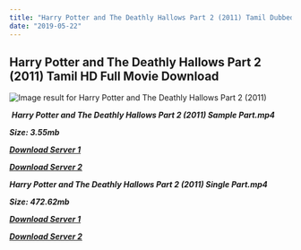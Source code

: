 ```yaml
---
title: "Harry Potter and The Deathly Hallows Part 2 (2011) Tamil Dubbed HD Full Movie Download"
date: "2019-05-22"
---
```


## Harry Potter and The Deathly Hallows Part 2 (2011) Tamil HD Full Movie Download

![Image result for Harry Potter and The Deathly Hallows Part 2 (2011)](https://i.pinimg.com/originals/71/e7/38/71e7380618bde0071abdc2449ac87068.jpg) 

 _**Harry Potter and The Deathly Hallows Part 2 (2011) Sample Part.mp4**_

_**Size: 3.55mb**_

[_**Download Server 1**_](http://du.wetransfer.vip/files/Tamil{c159298fb141cbadc7232f68964181f47c3dba5abf1fc31c2462b14f0846cd70}20Dubbed{c159298fb141cbadc7232f68964181f47c3dba5abf1fc31c2462b14f0846cd70}20Movies/Tamil{c159298fb141cbadc7232f68964181f47c3dba5abf1fc31c2462b14f0846cd70}20Dubbed{c159298fb141cbadc7232f68964181f47c3dba5abf1fc31c2462b14f0846cd70}20Collections/Harry{c159298fb141cbadc7232f68964181f47c3dba5abf1fc31c2462b14f0846cd70}20Potter{c159298fb141cbadc7232f68964181f47c3dba5abf1fc31c2462b14f0846cd70}20Movie{c159298fb141cbadc7232f68964181f47c3dba5abf1fc31c2462b14f0846cd70}20Collections/Harry{c159298fb141cbadc7232f68964181f47c3dba5abf1fc31c2462b14f0846cd70}20Potter{c159298fb141cbadc7232f68964181f47c3dba5abf1fc31c2462b14f0846cd70}20and{c159298fb141cbadc7232f68964181f47c3dba5abf1fc31c2462b14f0846cd70}20The{c159298fb141cbadc7232f68964181f47c3dba5abf1fc31c2462b14f0846cd70}20Deathly{c159298fb141cbadc7232f68964181f47c3dba5abf1fc31c2462b14f0846cd70}20Hallows{c159298fb141cbadc7232f68964181f47c3dba5abf1fc31c2462b14f0846cd70}20Part{c159298fb141cbadc7232f68964181f47c3dba5abf1fc31c2462b14f0846cd70}202{c159298fb141cbadc7232f68964181f47c3dba5abf1fc31c2462b14f0846cd70}20(2011)/Harry{c159298fb141cbadc7232f68964181f47c3dba5abf1fc31c2462b14f0846cd70}20Potter{c159298fb141cbadc7232f68964181f47c3dba5abf1fc31c2462b14f0846cd70}20and{c159298fb141cbadc7232f68964181f47c3dba5abf1fc31c2462b14f0846cd70}20The{c159298fb141cbadc7232f68964181f47c3dba5abf1fc31c2462b14f0846cd70}20Deathly{c159298fb141cbadc7232f68964181f47c3dba5abf1fc31c2462b14f0846cd70}20Hallows{c159298fb141cbadc7232f68964181f47c3dba5abf1fc31c2462b14f0846cd70}20Part{c159298fb141cbadc7232f68964181f47c3dba5abf1fc31c2462b14f0846cd70}202{c159298fb141cbadc7232f68964181f47c3dba5abf1fc31c2462b14f0846cd70}20(2011){c159298fb141cbadc7232f68964181f47c3dba5abf1fc31c2462b14f0846cd70}20Sample{c159298fb141cbadc7232f68964181f47c3dba5abf1fc31c2462b14f0846cd70}20HD.mp4)

[_**Download Server 2**_](http://du.wetransfer.vip/files/Tamil{c159298fb141cbadc7232f68964181f47c3dba5abf1fc31c2462b14f0846cd70}20Dubbed{c159298fb141cbadc7232f68964181f47c3dba5abf1fc31c2462b14f0846cd70}20Movies/Tamil{c159298fb141cbadc7232f68964181f47c3dba5abf1fc31c2462b14f0846cd70}20Dubbed{c159298fb141cbadc7232f68964181f47c3dba5abf1fc31c2462b14f0846cd70}20Collections/Harry{c159298fb141cbadc7232f68964181f47c3dba5abf1fc31c2462b14f0846cd70}20Potter{c159298fb141cbadc7232f68964181f47c3dba5abf1fc31c2462b14f0846cd70}20Movie{c159298fb141cbadc7232f68964181f47c3dba5abf1fc31c2462b14f0846cd70}20Collections/Harry{c159298fb141cbadc7232f68964181f47c3dba5abf1fc31c2462b14f0846cd70}20Potter{c159298fb141cbadc7232f68964181f47c3dba5abf1fc31c2462b14f0846cd70}20and{c159298fb141cbadc7232f68964181f47c3dba5abf1fc31c2462b14f0846cd70}20The{c159298fb141cbadc7232f68964181f47c3dba5abf1fc31c2462b14f0846cd70}20Deathly{c159298fb141cbadc7232f68964181f47c3dba5abf1fc31c2462b14f0846cd70}20Hallows{c159298fb141cbadc7232f68964181f47c3dba5abf1fc31c2462b14f0846cd70}20Part{c159298fb141cbadc7232f68964181f47c3dba5abf1fc31c2462b14f0846cd70}202{c159298fb141cbadc7232f68964181f47c3dba5abf1fc31c2462b14f0846cd70}20(2011)/Harry{c159298fb141cbadc7232f68964181f47c3dba5abf1fc31c2462b14f0846cd70}20Potter{c159298fb141cbadc7232f68964181f47c3dba5abf1fc31c2462b14f0846cd70}20and{c159298fb141cbadc7232f68964181f47c3dba5abf1fc31c2462b14f0846cd70}20The{c159298fb141cbadc7232f68964181f47c3dba5abf1fc31c2462b14f0846cd70}20Deathly{c159298fb141cbadc7232f68964181f47c3dba5abf1fc31c2462b14f0846cd70}20Hallows{c159298fb141cbadc7232f68964181f47c3dba5abf1fc31c2462b14f0846cd70}20Part{c159298fb141cbadc7232f68964181f47c3dba5abf1fc31c2462b14f0846cd70}202{c159298fb141cbadc7232f68964181f47c3dba5abf1fc31c2462b14f0846cd70}20(2011){c159298fb141cbadc7232f68964181f47c3dba5abf1fc31c2462b14f0846cd70}20Sample{c159298fb141cbadc7232f68964181f47c3dba5abf1fc31c2462b14f0846cd70}20HD.mp4)

_**Harry Potter and The Deathly Hallows Part 2 (2011) Single Part.mp4**_

_**Size: 472.62mb**_

[_**Download Server 1**_](http://du.wetransfer.vip/files/Tamil{c159298fb141cbadc7232f68964181f47c3dba5abf1fc31c2462b14f0846cd70}20Dubbed{c159298fb141cbadc7232f68964181f47c3dba5abf1fc31c2462b14f0846cd70}20Movies/Tamil{c159298fb141cbadc7232f68964181f47c3dba5abf1fc31c2462b14f0846cd70}20Dubbed{c159298fb141cbadc7232f68964181f47c3dba5abf1fc31c2462b14f0846cd70}20Collections/Harry{c159298fb141cbadc7232f68964181f47c3dba5abf1fc31c2462b14f0846cd70}20Potter{c159298fb141cbadc7232f68964181f47c3dba5abf1fc31c2462b14f0846cd70}20Movie{c159298fb141cbadc7232f68964181f47c3dba5abf1fc31c2462b14f0846cd70}20Collections/Harry{c159298fb141cbadc7232f68964181f47c3dba5abf1fc31c2462b14f0846cd70}20Potter{c159298fb141cbadc7232f68964181f47c3dba5abf1fc31c2462b14f0846cd70}20and{c159298fb141cbadc7232f68964181f47c3dba5abf1fc31c2462b14f0846cd70}20The{c159298fb141cbadc7232f68964181f47c3dba5abf1fc31c2462b14f0846cd70}20Deathly{c159298fb141cbadc7232f68964181f47c3dba5abf1fc31c2462b14f0846cd70}20Hallows{c159298fb141cbadc7232f68964181f47c3dba5abf1fc31c2462b14f0846cd70}20Part{c159298fb141cbadc7232f68964181f47c3dba5abf1fc31c2462b14f0846cd70}202{c159298fb141cbadc7232f68964181f47c3dba5abf1fc31c2462b14f0846cd70}20(2011)/Harry{c159298fb141cbadc7232f68964181f47c3dba5abf1fc31c2462b14f0846cd70}20Potter{c159298fb141cbadc7232f68964181f47c3dba5abf1fc31c2462b14f0846cd70}20and{c159298fb141cbadc7232f68964181f47c3dba5abf1fc31c2462b14f0846cd70}20The{c159298fb141cbadc7232f68964181f47c3dba5abf1fc31c2462b14f0846cd70}20Deathly{c159298fb141cbadc7232f68964181f47c3dba5abf1fc31c2462b14f0846cd70}20Hallows{c159298fb141cbadc7232f68964181f47c3dba5abf1fc31c2462b14f0846cd70}20Part{c159298fb141cbadc7232f68964181f47c3dba5abf1fc31c2462b14f0846cd70}202{c159298fb141cbadc7232f68964181f47c3dba5abf1fc31c2462b14f0846cd70}20(2011){c159298fb141cbadc7232f68964181f47c3dba5abf1fc31c2462b14f0846cd70}20Single{c159298fb141cbadc7232f68964181f47c3dba5abf1fc31c2462b14f0846cd70}20Part{c159298fb141cbadc7232f68964181f47c3dba5abf1fc31c2462b14f0846cd70}20HD.mp4)

_**[Download Server 2](http://du.wetransfer.vip/files/Tamil{c159298fb141cbadc7232f68964181f47c3dba5abf1fc31c2462b14f0846cd70}20Dubbed{c159298fb141cbadc7232f68964181f47c3dba5abf1fc31c2462b14f0846cd70}20Movies/Tamil{c159298fb141cbadc7232f68964181f47c3dba5abf1fc31c2462b14f0846cd70}20Dubbed{c159298fb141cbadc7232f68964181f47c3dba5abf1fc31c2462b14f0846cd70}20Collections/Harry{c159298fb141cbadc7232f68964181f47c3dba5abf1fc31c2462b14f0846cd70}20Potter{c159298fb141cbadc7232f68964181f47c3dba5abf1fc31c2462b14f0846cd70}20Movie{c159298fb141cbadc7232f68964181f47c3dba5abf1fc31c2462b14f0846cd70}20Collections/Harry{c159298fb141cbadc7232f68964181f47c3dba5abf1fc31c2462b14f0846cd70}20Potter{c159298fb141cbadc7232f68964181f47c3dba5abf1fc31c2462b14f0846cd70}20and{c159298fb141cbadc7232f68964181f47c3dba5abf1fc31c2462b14f0846cd70}20The{c159298fb141cbadc7232f68964181f47c3dba5abf1fc31c2462b14f0846cd70}20Deathly{c159298fb141cbadc7232f68964181f47c3dba5abf1fc31c2462b14f0846cd70}20Hallows{c159298fb141cbadc7232f68964181f47c3dba5abf1fc31c2462b14f0846cd70}20Part{c159298fb141cbadc7232f68964181f47c3dba5abf1fc31c2462b14f0846cd70}202{c159298fb141cbadc7232f68964181f47c3dba5abf1fc31c2462b14f0846cd70}20(2011)/Harry{c159298fb141cbadc7232f68964181f47c3dba5abf1fc31c2462b14f0846cd70}20Potter{c159298fb141cbadc7232f68964181f47c3dba5abf1fc31c2462b14f0846cd70}20and{c159298fb141cbadc7232f68964181f47c3dba5abf1fc31c2462b14f0846cd70}20The{c159298fb141cbadc7232f68964181f47c3dba5abf1fc31c2462b14f0846cd70}20Deathly{c159298fb141cbadc7232f68964181f47c3dba5abf1fc31c2462b14f0846cd70}20Hallows{c159298fb141cbadc7232f68964181f47c3dba5abf1fc31c2462b14f0846cd70}20Part{c159298fb141cbadc7232f68964181f47c3dba5abf1fc31c2462b14f0846cd70}202{c159298fb141cbadc7232f68964181f47c3dba5abf1fc31c2462b14f0846cd70}20(2011){c159298fb141cbadc7232f68964181f47c3dba5abf1fc31c2462b14f0846cd70}20Single{c159298fb141cbadc7232f68964181f47c3dba5abf1fc31c2462b14f0846cd70}20Part{c159298fb141cbadc7232f68964181f47c3dba5abf1fc31c2462b14f0846cd70}20HD.mp4)**_
